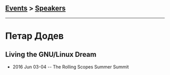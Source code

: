 ## [Events](../README.md) > [Speakers](../speakers.md)
---

# Петар Додев

## Living the GNU&#x2F;Linux Dream
- 2016 Jun 03-04 -- The Rolling Scopes Summer Summit    
